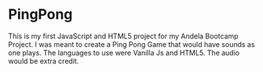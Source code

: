 # PingPong
This is my first JavaScript and HTML5 project for my Andela Bootcamp Project. I was meant to create a Ping Pong Game that would have sounds as one plays. The languages to use were Vanilla Js and HTML5. The audio would be extra credit.

